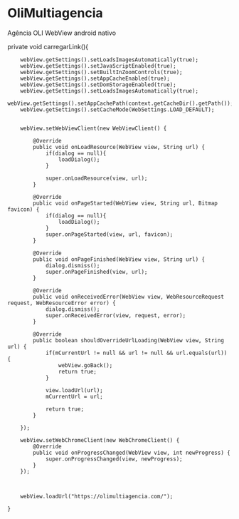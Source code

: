 # OliMultiagencia
Agência OLI
WebView android nativo

private void carregarLink(){

        webView.getSettings().setLoadsImagesAutomatically(true);
        webView.getSettings().setJavaScriptEnabled(true);
        webView.getSettings().setBuiltInZoomControls(true);
        webView.getSettings().setAppCacheEnabled(true);
        webView.getSettings().setDomStorageEnabled(true);
        webView.getSettings().setLoadsImagesAutomatically(true);
        webView.getSettings().setAppCachePath(context.getCacheDir().getPath());
        webView.getSettings().setCacheMode(WebSettings.LOAD_DEFAULT);


        webView.setWebViewClient(new WebViewClient() {

            @Override
            public void onLoadResource(WebView view, String url) {
                if(dialog == null){
                    loadDialog();
                }

                super.onLoadResource(view, url);
            }

            @Override
            public void onPageStarted(WebView view, String url, Bitmap favicon) {
                if(dialog == null){
                    loadDialog();
                }
                super.onPageStarted(view, url, favicon);
            }

            @Override
            public void onPageFinished(WebView view, String url) {
                dialog.dismiss();
                super.onPageFinished(view, url);
            }

            @Override
            public void onReceivedError(WebView view, WebResourceRequest request, WebResourceError error) {
                dialog.dismiss();
                super.onReceivedError(view, request, error);
            }

            @Override
            public boolean shouldOverrideUrlLoading(WebView view, String url) {
                if(mCurrentUrl != null && url != null && url.equals(url)) {
                    webView.goBack();
                    return true;
                }

                view.loadUrl(url);
                mCurrentUrl = url;

                return true;
            }

        });

        webView.setWebChromeClient(new WebChromeClient() {
            @Override
            public void onProgressChanged(WebView view, int newProgress) {
                super.onProgressChanged(view, newProgress);
            }
        });



        webView.loadUrl("https://olimultiagencia.com/");

    }
